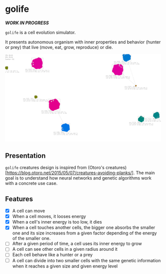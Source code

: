 # golife

***WORK IN PROGRESS***

`golife` is a cell evolution simulator.

It presents autonomous organism with inner properties and behavior (hunter or prey) that live (move, eat, grow, reproduce) or die.

![](screenshot.png)

## Presentation

`golife` creatures design is inspired from (Otoro's creatures)[https://blog.otoro.net/2015/05/07/creatures-avoiding-planks/].
The main goal is to understand how neural networks and genetic algorithms work with a concrete use case.

## Features

* [x] A cell can move
* [x] When a cell moves, it looses energy
* [x] When a cell's inner energy is too low, it dies
* [x] When a cell touches another cells, the bigger one absorbs the smaller one and its size increases from a given factor depending of the energy of the smaller one.
* [ ] After a given period of time, a cell uses its inner energy to grow
* [ ] A cell can see other cells in a given radius around it
* [ ] Each cell behave like a hunter or a prey
* [ ] A cell can divide into two smaller cells with the same genetic information when it reaches a given size and given energy level
